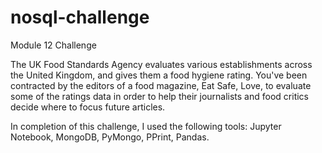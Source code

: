 # nosql-challenge
Module 12 Challenge

The UK Food Standards Agency evaluates various establishments across the United Kingdom, and gives them a food hygiene rating. You've been contracted by the editors of a food magazine, Eat Safe, Love, to evaluate some of the ratings data in order to help their journalists and food critics decide where to focus future articles.

In completion of this challenge, I used the following tools:
Jupyter Notebook, MongoDB, PyMongo, PPrint, Pandas.
